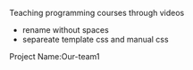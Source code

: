 Teaching programming courses through videos



* rename without spaces
* separeate template css and manual css




Project Name:Our-team1 




 
